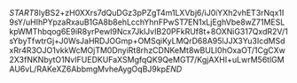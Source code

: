 $START$8lyBS2+zH0XXrs7dQuDGz3pPZgT4m1LXVbj6/iJ0iYXh2vhET3rNqx1I9sY/uHIhPYpzaRxauB1GA8b8ehLcchYhnFPwST7EN1xLjEghVbe8wZ71MESLkpWMThbqog6E9iR8yrPewI9Ncx7JklJvIB20PFkRUf8t+8OXNiG317QxdR2V/1sYbyTfwtrGj+J0WsJaHRDJOGmp+OMSqiKyLMQrD68A95lJJX3Yu3IcdMSdxRr4R3OJO1vkkWcMOjTM0DnyiRt8rhzCDNKeMt8wBULI0hOxaOT/1CgCXw2X3fNKNbytO1NvIFUEDKUFaXSMgfqQK9QeMGT7/KgjAXHI+uLwrM56tlGMAU6vL/RAKeXZ6AbbmgMvheAygOqBJ9kp$END$